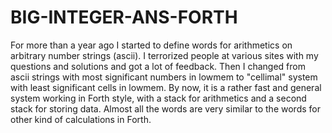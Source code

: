 # BIG-INTEGER-ANS-FORTH
For more than a year ago I started to define words for arithmetics on arbitrary number strings (ascii). I terrorized people at various sites with my questions and solutions and got a lot of feedback. Then I changed from ascii strings with most significant numbers in lowmem to "cellimal" system with least significant cells in lowmem. By now, it is a rather fast and general system working in Forth style, with a stack for arithmetics and a second stack for storing data. Almost all the words are very similar to the words for other kind of calculations in Forth.
